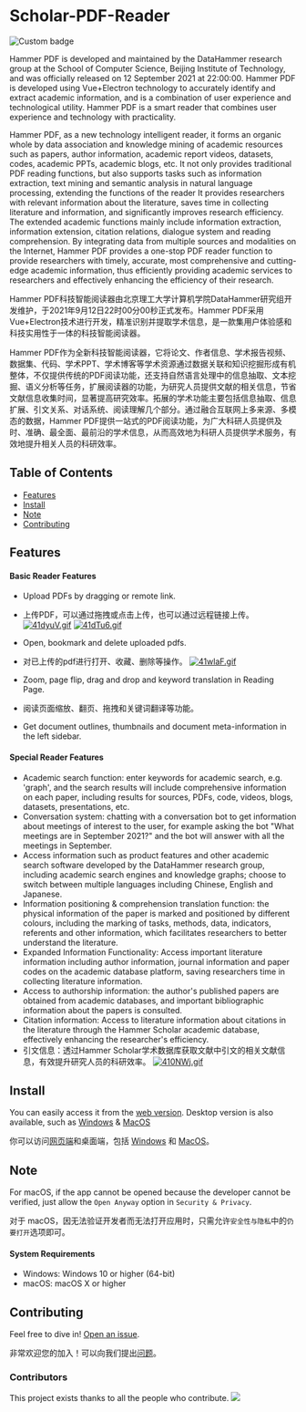 # Scholar-PDF-Reader
![Custom badge](https://img.shields.io/endpoint?style=flat-square)


Hammer PDF is developed and maintained by the DataHammer research group at the School of Computer Science, Beijing Institute of Technology, and was officially released on 12 September 2021 at 22:00:00. Hammer PDF is developed using Vue+Electron technology to accurately identify and extract academic information, and is a combination of user experience and technological utility. Hammer PDF is a smart reader that combines user experience and technology with practicality.
 
Hammer PDF, as a new technology intelligent reader, it forms an organic whole by data association and knowledge mining of academic resources such as papers, author information, academic report videos, datasets, codes, academic PPTs, academic blogs, etc. It not only provides traditional PDF reading functions, but also supports tasks such as information extraction, text mining and semantic analysis in natural language processing, extending the functions of the reader It provides researchers with relevant information about the literature, saves time in collecting literature and information, and significantly improves research efficiency. The extended academic functions mainly include information extraction, information extension, citation relations, dialogue system and reading comprehension. By integrating data from multiple sources and modalities on the Internet, Hammer PDF provides a one-stop PDF reader function to provide researchers with timely, accurate, most comprehensive and cutting-edge academic information, thus efficiently providing academic services to researchers and effectively enhancing the efficiency of their research.

Hammer PDF科技智能阅读器由北京理工大学计算机学院DataHammer研究组开发维护，于2021年9月12日22时00分00秒正式发布。Hammer PDF采用Vue+Electron技术进行开发，精准识别并提取学术信息，是一款集用户体验感和科技实用性于一体的科技智能阅读器。
 
Hammer PDF作为全新科技智能阅读器，它将论文、作者信息、学术报告视频、数据集、代码、学术PPT、学术博客等学术资源通过数据关联和知识挖掘形成有机整体，不仅提供传统的PDF阅读功能，还支持自然语言处理中的信息抽取、文本挖掘、语义分析等任务，扩展阅读器的功能，为研究人员提供文献的相关信息，节省文献信息收集时间，显著提高研究效率。拓展的学术功能主要包括信息抽取、信息扩展、引文关系、对话系统、阅读理解几个部分。通过融合互联网上多来源、多模态的数据，Hammer PDF提供一站式的PDF阅读功能，为广大科研人员提供及时、准确、最全面、最前沿的学术信息，从而高效地为科研人员提供学术服务，有效地提升相关人员的科研效率。

## Table of Contents

- [Features](#features)
- [Install](#install)
- [Note](#note)
- [Contributing](#contributing)

## Features

#### Basic Reader Features

- Upload PDFs by dragging or remote link.
- 上传PDF，可以通过拖拽或点击上传，也可以通过远程链接上传。
[![41dyuV.gif](https://z3.ax1x.com/2021/09/18/41dyuV.gif)](https://imgtu.com/i/41dyuV)
[![41dTu6.gif](https://z3.ax1x.com/2021/09/18/41dTu6.gif)](https://imgtu.com/i/41dTu6)
- Open, bookmark and delete uploaded pdfs.
- 对已上传的pdf进行打开、收藏、删除等操作。
[![41wlaF.gif](https://z3.ax1x.com/2021/09/18/41wlaF.gif)](https://imgtu.com/i/41wlaF)
- Zoom, page flip, drag and drop and keyword translation in Reading Page.
- 阅读页面缩放、翻页、拖拽和关键词翻译等功能。

- Get document outlines, thumbnails and document meta-information in the left sidebar.


#### Special Reader Features

- Academic search function: enter keywords for academic search, e.g. 'graph', and the search results will include comprehensive information on each paper, including results for sources, PDFs, code, videos, blogs, datasets, presentations, etc.
- Conversation system: chatting with a conversation bot to get information about meetings of interest to the user, for example asking the bot "What meetings are in September 2021?" and the bot will answer with all the meetings in September.
- Access information such as product features and other academic search software developed by the DataHammer research group, including academic search engines and knowledge graphs; choose to switch between multiple languages including Chinese, English and Japanese.
- Information positioning & comprehension translation function: the physical information of the paper is marked and positioned by different colours, including the marking of tasks, methods, data, indicators, referents and other information, which facilitates researchers to better understand the literature.
- Expanded Information Functionality: Access important literature information including author information, journal information and paper codes on the academic database platform, saving researchers time in collecting literature information.
- Access to authorship information: the author's published papers are obtained from academic databases, and important bibliographic information about the papers is consulted.
- Citation information: Access to literature information about citations in the literature through the Hammer Scholar academic database, effectively enhancing the researcher's efficiency.
- 引文信息：透过Hammer Scholar学术数据库获取文献中引文的相关文献信息，有效提升研究人员的科研效率。
<a href="https://imgtu.com/i/410NWj"><img src="https://z3.ax1x.com/2021/09/18/410NWj.gif" alt="410NWj.gif" border="0" /></a>


## Install

You can easily access it from the [web version](http://pdf.hammerscholar.net/).
Desktop version is also available, such as [Windows](https://github.com/HammerPDF/Scholar-PDF-Reader/releases/download/v1.0.0/Hammer.PDF-win-1.0.0-Portable.zip) & [MacOS](https://github.com/HammerPDF/Scholar-PDF-Reader/releases/download/v1.0.0/Hammer.PDF-mac-1.0.0.dmg)

你可以访问[网页端](http://pdf.hammerscholar.net/)和桌面端，包括 [Windows](https://github.com/HammerPDF/Scholar-PDF-Reader/releases/download/v1.0.0/Hammer.PDF-win-1.0.0-Portable.zip) 和 [MacOS](https://github.com/HammerPDF/Scholar-PDF-Reader/releases/download/v1.0.0/Hammer.PDF-mac-1.0.0.dmg)。

## Note
For macOS, if the app cannot be opened because the developer cannot be verified, just allow the `Open Anyway` option in `Security & Privacy`.

对于 macOS，因无法验证开发者而无法打开应用时，只需允许`安全性与隐私`中的`仍要打开`选项即可。

#### System Requirements

- Windows: Windows 10 or higher (64-bit)
- macOS: macOS X or higher

## Contributing

Feel free to dive in! [Open an issue](https://github.com/HammerPDF/Scholar-PDF-Reader/issues/new).

非常欢迎您的加入！可以向我们提出[问题](https://github.com/HammerPDF/Scholar-PDF-Reader/issues/new)。


### Contributors

This project exists thanks to all the people who contribute. 
<a href="https://github.com/RichardLitt/standard-readme/graphs/contributors"><img src="https://opencollective.com/standard-readme/contributors.svg?width=890&button=false" /></a>
